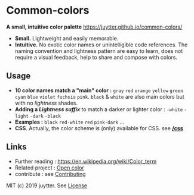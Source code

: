 # Common-colors

**A small, intuitive color palette** <https://juytter.github.io/common-colors/>

- **Small.** Lightweight and easily memorable.
- **Intuitive.** No exotic color names or unintelligible code references. The naming convention and lightness pattern are easy to learn, does not require a visual feedback, help to share and compose with colors.

## Usage

- **10 color names match a  "main" color :**  `gray` `red` `orange` `yellow` `green` `cyan` `blue` `violet` `fuchsia` `pink`. `black` &  `white` are also main colors but with no *lightness* shades.
- **Adding a *Lightness suffix*** to match a darker or lighter color :  `-white`  `-light`   `-dark`  `-black` 
- **Examples :** `black` `red-white` `red` `pink-dark` ...
- **CSS**.  Actually,  the color scheme is (only) available for CSS.  see [**/css**](./css/README.md)

## Links

- Further reading : https://en.wikipedia.org/wiki/Color_term
- Related project : [Open color](https://yeun.github.io/open-color/)
- contribute :  see [Contributing](CONTRIBUTING.md)



MIT (c) 2019 juytter. See [License](LICENSE.md)

